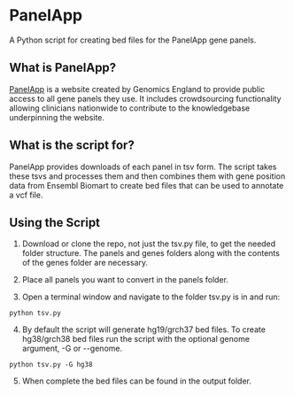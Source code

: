# PanelApp

A Python script for creating bed files for the PanelApp gene panels.

## What is PanelApp?

[PanelApp](https://panelapp.genomicsengland.co.uk/) is a website created by Genomics England to provide public access to all gene panels they use. It includes crowdsourcing functionality allowing clinicians nationwide to contribute to the knowledgebase underpinning the website.

## What is the script for?

PanelApp provides downloads of each panel in tsv form. The script takes these tsvs and processes them and then combines them with gene position data from Ensembl Biomart to create bed files that can be used to annotate a vcf file.

## Using the Script

1. Download or clone the repo, not just the tsv.py file, to get the needed folder structure. The panels and genes folders along with the contents of the genes folder are necessary.

2. Place all panels you want to convert in the panels folder.

3. Open a terminal window and navigate to the folder tsv.py is in and run:

```text
python tsv.py
```

4. By default the script will generate hg19/grch37 bed files. To create hg38/grch38 bed files run the script with the optional genome argument, -G or --genome.

```text
python tsv.py -G hg38
```

5. When complete the bed files can be found in the output folder.